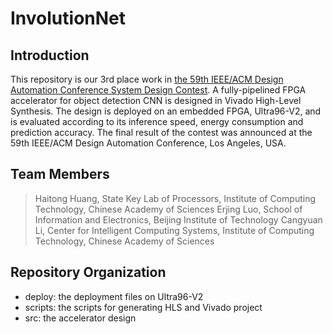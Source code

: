 # InvolutionNet

## Introduction

This repository is our 3rd place work in [the 59th IEEE/ACM Design Automation Conference System Design Contest](https://byuccl.github.io/dac_sdc_2022/results/). A fully-pipelined FPGA accelerator for object detection CNN is designed in Vivado High-Level Synthesis. The design is deployed on an embedded FPGA, Ultra96-V2, and is evaluated according to its inference speed, energy consumption and prediction accuracy. The final result of the contest was announced at the 59th IEEE/ACM Design Automation Conference, Los Angeles, USA.

## Team Members

> Haitong Huang, State Key Lab of Processors, Institute of Computing Technology, Chinese Academy of Sciences
> Erjing Luo, School of Information and Electronics, Beijing Institute of Technology
> Cangyuan Li, Center for Intelligent Computing Systems, Institute of Computing Technology, Chinese Academy of Sciences

## Repository Organization
- deploy: the deployment files on Ultra96-V2
- scripts: the scripts for generating HLS and Vivado project
- src: the accelerator design
